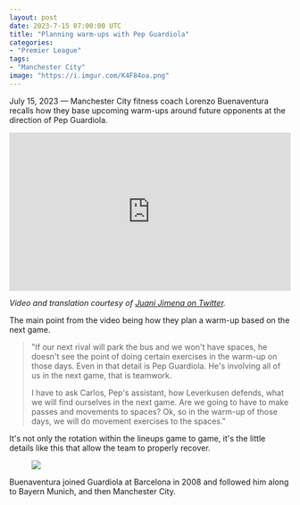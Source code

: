 ```yaml
---
layout: post
date: 2023-7-15 07:00:00 UTC
title: "Planning warm-ups with Pep Guardiola"
categories: 
- "Premier League"
tags: 
- "Manchester City"
image: "https://i.imgur.com/K4F84oa.png"
---
```


July 15, 2023 — Manchester City fitness coach Lorenzo Buenaventura recalls how they base upcoming warm-ups around future opponents at the direction of Pep Guardiola. 

<!---more--->

<div style="width:100%;height:0px;position:relative;padding-bottom:56.250%;"><iframe src="https://streamable.com/e/8i5k03" frameborder="0" width="100%" height="100%" allowfullscreen style="width:100%;height:100%;position:absolute;left:0px;top:0px;overflow:hidden;"></iframe></div>

*Video and translation courtesy of [Juani Jimena on Twitter](https://twitter.com/jimenajuani/status/1678403197872865286?s=46&t=YC8lQJTh43E_mBQW40Ct2g).* 

The main point from the video being how they plan a warm-up based on the next game. 

> "If our next rival will park the bus and we won't have spaces, he doesn't see the point of doing certain exercises in the warm-up on those days. Even in that detail is Pep Guardiola. He's involving all of us in the next game, that is teamwork.
> 
> I have to ask Carlos, Pep's assistant, how Leverkusen defends, what we will find ourselves in the next game. Are we going to have to make passes and movements to spaces? Ok, so in the warm-up of those days, we will do movement exercises to the spaces." 

It's not only the rotation within the lineups game to game, it's the little details like this that allow the team to properly recover. 

<figure>
    <img src="https://i.imgur.com/K4F84oa.png">
</figure> 

Buenaventura joined Guardiola at Barcelona in 2008 and followed him along to Bayern Munich, and then Manchester City.
